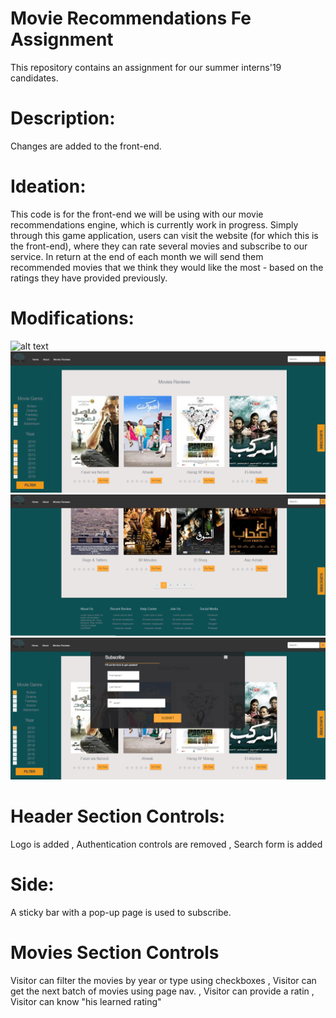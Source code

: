 # Movie Recommendations Fe Assignment
This repository contains an assignment for our summer interns'19 candidates.

# Description:
Changes are added to the front-end.

# Ideation:
This code is for the front-end we will be using with our movie recommendations engine, which is currently work in progress. Simply through this game application, users can visit the website (for which this is the front-end), where they can rate several movies and subscribe to our service. In return at the end of each month we will send them recommended movies that we think they would like the most - based on the ratings they have provided previously.


# Modifications:
![alt text](img.PNG)
![alt text](newFrontEnd.PNG)
![alt text](newFrontEndBottom.PNG)
![alt text](subscribe.PNG)



# Header Section Controls:
Logo is added
, Authentication controls are removed
, Search form is added

# Side:
 A sticky bar with a pop-up page is used to subscribe. 

# Movies Section Controls
Visitor can filter the movies by year or type using checkboxes
, Visitor can get the next batch of movies using page nav.
, Visitor can provide a ratin
, Visitor can know "his learned rating"



